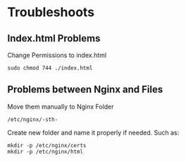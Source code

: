 # Troubleshoots

## Index.html Problems

Change Permissions to index.html

    sudo chmod 744 ./index.html

## Problems between Nginx and Files
Move them manually to Nginx Folder

    /etc/nginx/-sth-

Create new folder and name it properly if needed. Such as:

    mkdir -p /etc/nginx/certs
    mkdir -p /etc/nginx/html